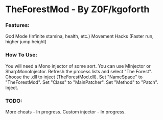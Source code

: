 # TheForestMod - By Z0F/kgoforth

### Features:
God Mode (Infinite stamina, health, etc.)
Movement Hacks (Faster run, higher jump height)

### How To Use:
You will need a Mono injector of some sort. You can use MInjector or SharpMonoInjector.
Refresh the process lists and select "The Forest".
Choose the .dll to inject (TheForestMod.dll).
Set "NameSpace" to "TheForestMod".
Set "Class" to "MainPatcher".
Set "Method" to "Patch".
Inject.

### TODO:
More cheats - In progress.
Custom injector - In progress.
